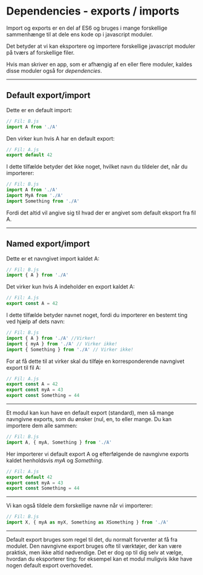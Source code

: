 # Dependencies - exports / imports 

Import og exports er en del af ES6 og bruges i mange forskellige sammenhænge til at dele 
ens kode op i javascript moduler.

Det betyder at vi kan eksportere og importere forskellige javascript moduler på tværs af forskellige filer.

Hvis man skriver en app, som er afhængig af en eller flere moduler, kaldes disse moduler  også for *dependencies*.
___
## Default export/import

Dette er en default import:
```js
// Fil: B.js
import A from './A'
```
Den virker kun hvis A har en default export:
```js
// Fil: A.js
export default 42
```
I dette tilfælde betyder det ikke noget, hvilket navn du tildeler det, når du importerer:
```js
// Fil: B.js
import A from './A'
import MyA from './A'
import Something from './A'
```
Fordi det altid vil angive sig til hvad der er angivet som default eksport fra fil A.
___
## Named export/import
Dette er et navngivet import kaldet A:
```js
// Fil: B.js
import { A } from './A'
```
Det virker kun hvis A indeholder en export kaldet A:
```js
// Fil: A.js
export const A = 42
```
I dette tilfælde betyder navnet noget, fordi du importerer en bestemt ting ved hjælp af dets navn:
```js
// Fil: B.js
import { A } from './A' //Virker!
import { myA } from './A' // Virker ikke!
import { Something } from './A' // Virker ikke!
```
For at få dette til at virker skal du tilføje en  korresponderende navngivet export til fil A:
```js
// Fil: A.js
export const A = 42
export const myA = 43
export const Something = 44
```
___
Et modul kan kun have en default export (standard), men så mange navngivne exports, som du ønsker (nul, en, to eller mange. Du kan importere dem alle sammen:
```js
// Fil: B.js
import A, { myA, Something } from './A'
```
Her importerer vi default export A og efterfølgende de navngivne exports kaldet henholdsvis *myA* og *Something*.
```js
// Fil: A.js
export default 42
export const myA = 43
export const Something = 44
```
___
Vi kan også tildele dem forskellige navne når vi importerer:
```js 
// Fil: B.js
import X, { myA as myX, Something as XSomething } from './A'
```
___
Default export bruges som regel til det, du normalt forventer at få fra modulet. Den navngivne export bruges ofte til værktøjer, der kan være praktisk, men ikke altid nødvendige. Det er dog op til dig selv at vælge, hvordan du eksporterer ting: for eksempel kan et modul muligvis ikke have nogen default export overhovedet.